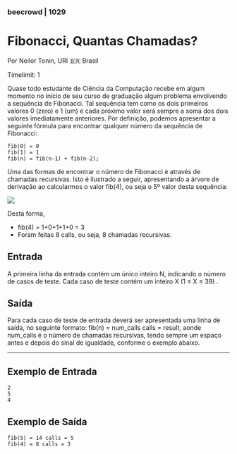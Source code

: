### beecrowd | 1029

# Fibonacci, Quantas Chamadas?

Por Neilor Tonin, URI 🇧🇷 Brasil

Timelimit: 1

Quase todo estudante de Ciência da Computação recebe em algum momento no início de seu curso de graduação algum problema envolvendo a sequência de Fibonacci. Tal sequência tem como os dois primeiros valores 0 (zero) e 1 (um) e cada próximo valor será sempre a soma dos dois valores imediatamente anteriores. Por definição, podemos apresentar a seguinte fórmula para encontrar qualquer número da sequência de Fibonacci:

    fib(0) = 0
    fib(1) = 1
    fib(n) = fib(n-1) + fib(n-2);

Uma das formas de encontrar o número de Fibonacci é através de chamadas recursivas. Isto é ilustrado a seguir, apresentando a árvore de derivação ao calcularmos o valor fib(4), ou seja o 5º valor desta sequência:

![](https://resources.beecrowd.com.br/gallery/images/problems/UOJ_1029.png)

Desta forma,
- fib(4) = 1+0+1+1+0 = 3
- Foram feitas 8 calls, ou seja, 8 chamadas recursivas.

## Entrada
A primeira linha da entrada contém um único inteiro N, indicando o número de casos de teste. Cada caso de teste contém um inteiro X (1 ≤ X ≤ 39) .

## Saída
Para cada caso de teste de entrada deverá ser apresentada uma linha de saída, no seguinte formato: fib(n) = num_calls calls = result, aonde num_calls é o número de chamadas recursivas, tendo sempre um espaço antes e depois do sinal de igualdade, conforme o exemplo abaixo.

---

## Exemplo de Entrada
    2
    5
    4

## Exemplo de Saída

    fib(5) = 14 calls = 5
    fib(4) = 8 calls = 3
